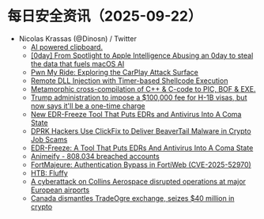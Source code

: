 # 每日安全资讯（2025-09-22）

- Nicolas Krassas (@Dinosn) / Twitter
  - [AI powered clipboard.](https://x.com/Dinosn/status/1969812454776742041)
  - [[0day] From Spotlight to Apple Intelligence Abusing an 0day to steal the data that fuels macOS AI](https://x.com/Dinosn/status/1969812061388689526)
  - [Pwn My Ride: Exploring the CarPlay Attack Surface](https://x.com/Dinosn/status/1969798727864127639)
  - [Remote DLL Injection with Timer-based Shellcode Execution](https://x.com/Dinosn/status/1969775075680276583)
  - [Metamorphic cross-compilation of C++ & C-code to PIC, BOF & EXE.](https://x.com/Dinosn/status/1969774836634309103)
  - [Trump administration to impose a $100,000 fee for H-1B visas, but now says it'll be a one-time charge](https://x.com/Dinosn/status/1969772347956564336)
  - [New EDR-Freeze Tool That Puts EDRs and Antivirus Into A Coma State](https://x.com/Dinosn/status/1969732312947425588)
  - [DPRK Hackers Use ClickFix to Deliver BeaverTail Malware in Crypto Job Scams](https://x.com/Dinosn/status/1969732153937182788)
  - [EDR-Freeze: A Tool That Puts EDRs And Antivirus Into A Coma State](https://x.com/Dinosn/status/1969689819854061717)
  - [Animeify - 808,034 breached accounts](https://x.com/Dinosn/status/1969689790468485292)
  - [FortMajeure: Authentication Bypass in FortiWeb (CVE-2025-52970)](https://x.com/Dinosn/status/1969652858007035954)
  - [HTB: Fluffy](https://x.com/Dinosn/status/1969636538356285723)
  - [A cyberattack on Collins Aerospace disrupted operations at major European airports](https://x.com/Dinosn/status/1969636499512492414)
  - [Canada dismantles TradeOgre exchange, seizes $40 million in crypto](https://x.com/Dinosn/status/1969636324169658503)
